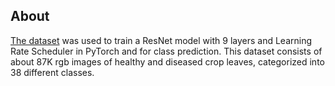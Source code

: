 ## About

[The dataset](https://www.kaggle.com/datasets/vipoooool/new-plant-diseases-dataset) was used to train a ResNet model with 9 layers and Learning Rate Scheduler in PyTorch and for class prediction. This dataset consists of about 87K rgb images of healthy and diseased crop leaves, categorized into 38 different classes.
